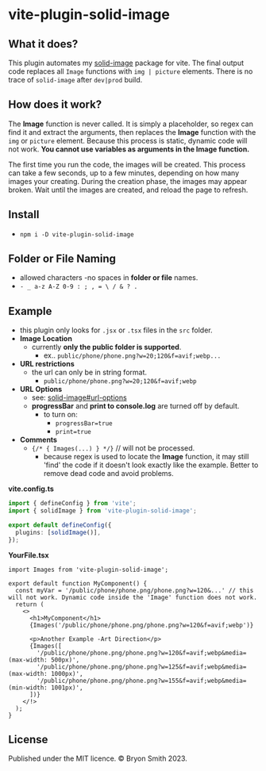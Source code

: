 # vite-plugin-solid-image

## What it does?

This plugin automates my [solid-image](https://www.npmjs.com/package/solid-image) package for vite.
The final output code replaces all `Image` functions with `img | picture` elements. There is no trace of `solid-image` after `dev|prod` build.

## How does it work?

The **Image** function is never called. It is simply a placeholder, so regex can find it and extract the arguments, then replaces the **Image** function with the `img` or `picture` element. Because this process is static, dynamic code will not work. **You cannot use variables as arguments in the Image function.**

The first time you run the code, the images will be created. This process can take a few seconds, up to a few minutes, depending on how many images your creating. During the creation phase, the images may appear broken. Wait until the images are created, and reload the page to refresh.

## Install

- `npm i -D vite-plugin-solid-image`

## Folder or File Naming

- allowed characters -no spaces in **folder or file** names.
- `- _ a-z A-Z 0-9 : ; , = \ / & ? .`

## Example

- this plugin only looks for `.jsx` or `.tsx` files in the `src` folder.
- **Image Location**
  - currently **only the public folder is supported**.
    - ex.. `public/phone/phone.png?w=20;120&f=avif;webp...`
- **URL restrictions**
  - the url can only be in string format.
    - `public/phone/phone.png?w=20;120&f=avif;webp`
- **URL Options**
  - see: [solid-image#url-options](https://github.com/webmastersmith/solid-image#url-options)
  - **progressBar** and **print to console.log** are turned off by default.
    - to turn on:
      - `progressBar=true`
      - `print=true`
- **Comments**
  - `{/* { Images(...) } */}` // will not be processed.
    - because regex is used to locate the **Image** function, it may still 'find' the code if it doesn't look exactly like the example. Better to remove dead code and avoid problems.

**vite.config.ts**

```ts
import { defineConfig } from 'vite';
import { solidImage } from 'vite-plugin-solid-image';

export default defineConfig({
  plugins: [solidImage()],
});
```

**YourFile.tsx**

```tsx
import Images from 'vite-plugin-solid-image';

export default function MyComponent() {
  const myVar = '/public/phone/phone.png/phone.png?w=120&...' // this will not work. Dynamic code inside the 'Image' function does not work.
  return (
    <>
      <h1>MyComponent</h1>
      {Images('/public/phone/phone.png/phone.png?w=120&f=avif;webp')}

      <p>Another Example -Art Direction</p>
      {Images([
        '/public/phone/phone.png/phone.png?w=120&f=avif;webp&media=(max-width: 500px)',
        '/public/phone/phone.png/phone.png?w=125&f=avif;webp&media=(max-width: 1000px)',
        '/public/phone/phone.png/phone.png?w=155&f=avif;webp&media=(min-width: 1001px)',
      ])}
    </!>
  );
}
```

## License

Published under the MIT licence. © Bryon Smith 2023.
